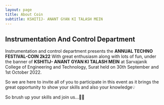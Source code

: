 ```yaml
---
layout: page
title: About Coin
subtitle: KSHITIJ- ANANT GYAN KI TALASH MEIN
---
```


## Instrumentation And Control Department 

Instrumentation and control department presents the **ANNUAL TECHNO FESTIVAL-COIN 2k22** With great enthusiasm along with lots of fun, under the banner of  **KSHITIJ- ANANT GYAN KI TALASH MEIN** at Sarvajanik College of Engineering and Technology, Surat held on 30th September and 1st October 2022.


So we are here to invite all of you to participate in this event as it brings the great opportunity to show your skills and also your knowledge💡

So brush up your skills and join us...🤩💃

